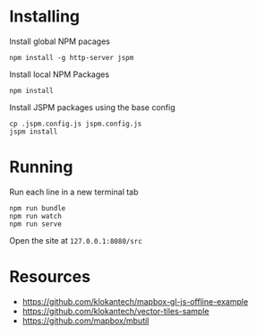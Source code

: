 # Installing

Install global NPM pacages

```
npm install -g http-server jspm
```

Install local NPM Packages

```
npm install
```

Install JSPM packages using the base config

```
cp .jspm.config.js jspm.config.js
jspm install
```

# Running

Run each line in a new terminal tab

```
npm run bundle
npm run watch
npm run serve
```

Open the site at `127.0.0.1:8080/src`

# Resources

- https://github.com/klokantech/mapbox-gl-js-offline-example
- https://github.com/klokantech/vector-tiles-sample
- https://github.com/mapbox/mbutil
